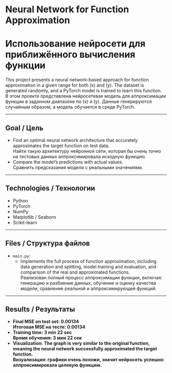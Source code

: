 # **Neural Network for Function Approximation**  
# **Использование нейросети для приближённого вычисления функции**  

This project presents a neural network-based approach for function approximation in a given range for both \(x\) and \(y\). The dataset is generated randomly, and a PyTorch model is trained to learn this function.  
В этом проекте представлена нейросетевая модель для аппроксимации функции в заданном диапазоне по \(x\) и \(y\). Данные генерируются случайным образом, а модель обучается в среде PyTorch.  

---

## **Goal / Цель**  
- Find an optimal neural network architecture that accurately approximates the target function on test data.  
  Найти такую архитектуру нейронной сети, которая бы очень точно на тестовых данных аппроксимировала исходную функцию.  
- Compare the model’s predictions with actual values.  
  Сравнить предсказания модели с реальными значениями.  

---

## **Technologies / Технологии**  
- Python  
- PyTorch  
- NumPy  
- Matplotlib / Seaborn  
- Scikit-learn  

---

## **Files / Структура файлов**  
- `main.py`:  
  - Implements the full process of function approximation, including data generation and splitting, model training and evaluation, and comparison of the real and approximated functions.  
    Реализован полный процесс аппроксимации функции, включая: генерацию и разбиение данных, обучение и оценку качества модели, сравнение реальной и аппроксимирующей функций.  

---

## **Results / Результаты**  
- **Final MSE on test set: 0.00134**  
  **Итоговая MSE на тесте: 0.00134**  
- **Training time: 3 min 22 sec**  
  **Время обучения: 3 мин 22 сек**  
- **Visualization: The graph is very similar to the original function, meaning the neural network successfully approximated the target function.**  
  **Визуализация: графики очень похожи, значит нейросеть успешно аппроксимировала целевую функцию.**